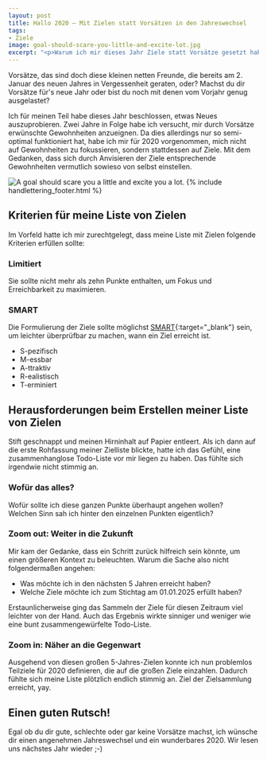 ```yaml
---
layout: post
title: Hallo 2020 – Mit Zielen statt Vorsätzen in den Jahreswechsel
tags:
- Ziele
image: goal-should-scare-you-little-and-excite-lot.jpg
excerpt: "<p>Warum ich mir dieses Jahr Ziele statt Vorsätze gesetzt habe und woran ich mich dabei orientiert habe.</p>"
---
```


Vorsätze, das sind doch diese kleinen netten Freunde, die bereits am 2. Januar
des neuen Jahres in Vergessenheit geraten, oder? Machst du dir Vorsätze für's
neue Jahr oder bist du noch mit denen vom Vorjahr genug ausgelastet?

Ich für meinen Teil habe dieses Jahr beschlossen, etwas Neues auszuprobieren.
Zwei Jahre in Folge habe ich versucht, mir durch Vorsätze erwünschte
Gewohnheiten anzueignen. Da dies allerdings nur so semi-optimal funktioniert
hat, habe ich mir für 2020 vorgenommen, mich nicht auf Gewohnheiten zu
fokussieren, sondern stattdessen auf Ziele. Mit dem Gedanken, dass sich durch
Anvisieren der Ziele entsprechende Gewohnheiten vermutlich sowieso von selbst
einstellen.

![A goal should scare you a little and excite you a lot.]({{site.baseurl}}/assets/img/posts/goal-should-scare-you-little-and-excite-lot.jpg)
{% include handlettering_footer.html %}

## Kriterien für meine Liste von Zielen

Im Vorfeld hatte ich mir zurechtgelegt, dass meine Liste mit Zielen folgende
Kriterien erfüllen sollte:

### Limitiert

Sie sollte nicht mehr als zehn Punkte enthalten, um Fokus und Erreichbarkeit zu
maximieren.

### SMART

Die Formulierung der Ziele sollte möglichst
[SMART](https://de.wikipedia.org/wiki/SMART_(Projektmanagement)){:target="\_blank"}
sein, um leichter überprüfbar zu machen, wann ein Ziel erreicht ist.

* S-pezifisch
* M-essbar
* A-ttraktiv
* R-ealistisch
* T-erminiert

## Herausforderungen beim Erstellen meiner Liste von Zielen

Stift geschnappt und meinen Hirninhalt auf Papier entleert. Als ich dann auf die
erste Rohfassung meiner Zielliste blickte, hatte ich das Gefühl, eine
zusammenhanglose Todo-Liste vor mir liegen zu haben. Das fühlte sich irgendwie
nicht stimmig an.

### Wofür das alles?

Wofür sollte ich diese ganzen Punkte überhaupt angehen wollen?<br/>
Welchen Sinn sah ich hinter den einzelnen Punkten eigentlich?

### Zoom out: Weiter in die Zukunft

Mir kam der Gedanke, dass ein Schritt zurück hilfreich sein könnte, um einen
größeren Kontext zu beleuchten. Warum die Sache also nicht folgendermaßen
angehen:

* Was möchte ich in den nächsten 5 Jahren erreicht haben?
* Welche Ziele möchte ich zum Stichtag am 01.01.2025 erfüllt haben?

Erstaunlicherweise ging das Sammeln der Ziele für diesen Zeitraum viel leichter
von der Hand. Auch das Ergebnis wirkte sinniger und weniger wie eine bunt
zusammengewürfelte Todo-Liste.

### Zoom in: Näher an die Gegenwart

Ausgehend von diesen großen 5-Jahres-Zielen konnte ich nun problemlos Teilziele
für 2020 definieren, die auf die großen Ziele einzahlen. Dadurch fühlte sich
meine Liste plötzlich endlich stimmig an. Ziel der Zielsammlung erreicht, yay.

## Einen guten Rutsch!

Egal ob du dir gute, schlechte oder gar keine Vorsätze machst, ich wünsche dir
einen angenehmen Jahreswechsel und ein wunderbares 2020. Wir lesen uns nächstes
Jahr wieder ;-)

